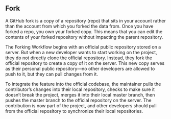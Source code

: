## Fork
A GitHub fork is a copy of a repository (repo) that sits in your account rather than the account from which you forked the data from. Once you have forked a repo, you own your forked copy. This means that you can edit the contents of your forked repository without impacting the parent repository.

The Forking Workflow begins with an official public repository stored on a server. But when a new developer wants to start working on the project, they do not directly clone the official repository.
Instead, they fork the official repository to create a copy of it on the server. This new copy serves as their personal public repository—no other developers are allowed to push to it, but they can pull changes from it. 

To integrate the feature into the official codebase, the maintainer pulls the contributor’s changes into their local repository, checks to make sure it doesn’t break the project, merges it into their local master branch, then pushes the master branch to the official repository on the server. The contribution is now part of the project, and other developers should pull from the official repository to synchronize their local repositories.
